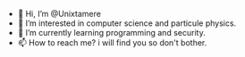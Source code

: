 - 👋 Hi, I’m @Unixtamere
- 👀 I’m interested in computer science and particule physics.
- 🌱 I’m currently learning programming and security.
- 📫 How to reach me? i will find you so don't bother.

<!---
Unixtamere/Unixtamere is a ✨ special ✨ repository because its `README.md` (this file) appears on your GitHub profile.
You can click the Preview link to take a look at your changes.
--->
